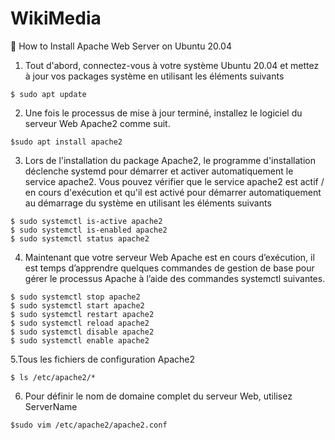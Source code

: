 # WikiMedia

:bookmark: How to Install Apache Web Server on Ubuntu 20.04
1. Tout d'abord, connectez-vous à votre système Ubuntu 20.04 
et mettez à jour vos packages système en utilisant les éléments suivants
```
$ sudo apt update
```
2. Une fois le processus de mise à jour terminé, installez le logiciel du serveur Web Apache2 comme suit.
``` 
$sudo apt install apache2
```
3. Lors de l'installation du package Apache2, le programme d'installation déclenche systemd pour démarrer et activer automatiquement le service apache2. Vous pouvez vérifier que le service apache2 est actif / en cours d'exécution et qu'il est activé pour démarrer automatiquement au démarrage du système en utilisant les éléments suivants

```
$ sudo systemctl is-active apache2
$ sudo systemctl is-enabled apache2
$ sudo systemctl status apache2
```

4. Maintenant que votre serveur Web Apache est en cours d’exécution, il est temps d’apprendre quelques commandes de gestion de base pour gérer le processus Apache à l’aide des commandes systemctl suivantes.
```
$ sudo systemctl stop apache2      
$ sudo systemctl start apache2     
$ sudo systemctl restart apache2  
$ sudo systemctl reload apache2    
$ sudo systemctl disable apache2   
$ sudo systemctl enable apache2   
```
5.Tous les fichiers de configuration Apache2
```
$ ls /etc/apache2/*
```
6. Pour définir le nom de domaine complet du serveur Web, utilisez ServerName
```
$sudo vim /etc/apache2/apache2.conf 
